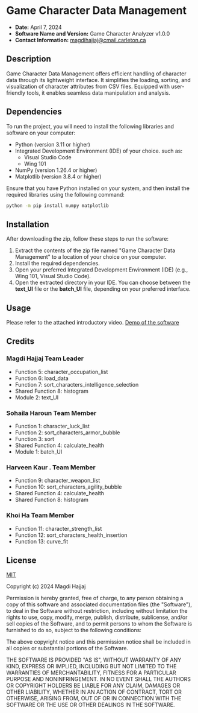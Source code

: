 # Game Character Data Management

- **Date:** April 7, 2024
- **Software Name and Version:** Game Character Analyzer v1.0.0
- **Contact Information:** magdihajjaj@cmail.carleton.ca

## Description

Game Character Data Management offers efficient handling of character data through its lightweight interface. It simplifies the loading, sorting, and visualization of character attributes from CSV files. Equipped with user-friendly tools, it enables seamless data manipulation and analysis.

## Dependencies
To run the project, you will need to install the following libraries and software on your computer:

- Python (version 3.11 or higher)
- Integrated Development Environment (IDE) of your choice. such as:
  - Visual Studio Code
  - Wing 101
- NumPy (version 1.26.4 or higher)
- Matplotlib (version 3.8.4 or higher)

Ensure that you have Python installed on your system, and then install the required libraries using the following command:

```bash
python -m pip install numpy matplotlib
```

## Installation

After downloading the zip, follow these steps to run the software:

1. Extract the contents of the zip file named "Game Character Data Management" to a location of your choice on your computer.
2. Install the required dependencies.
3. Open your preferred Integrated Development Environment (IDE) (e.g., Wing 101, Visual Studio Code).
4. Open the extracted directory in your IDE. You can choose between the **text_UI** file or the **batch_UI** file, depending on your preferred interface.

## Usage

Please refer to the attached introductory video.
[Demo of the software](https://app.screencastify.com/v3/watch/cP9ARBxy9qIN7EvZWXi9)


## Credits

### Magdi Hajjaj Team Leader
- Function 5: character_occupation_list
- Function 6: load_data
- Function 7: sort_characters_intelligence_selection
- Shared Function 8: histogram
- Module 2: text_UI

### Sohaila Haroun Team Member 
- Function 1: character_luck_list
- Function 2: sort_characters_armor_bubble
- Function 3: sort
- Shared Function 4: calculate_health
- Module 1: batch_UI

### Harveen Kaur . Team Member
- Function 9: character_weapon_list
- Function 10: sort_characters_agility_bubble
- Shared Function 4: calculate_health
- Shared Function 8: histogram

### Khoi Ha Team Member
- Function 11: character_strength_list
- Function 12: sort_characters_health_insertion
- Function 13: curve_fit

## License

[MIT](https://choosealicense.com/licenses/mit/)

Copyright (c) 2024 Magdi Hajjaj

Permission is hereby granted, free of charge, to any person obtaining a copy
of this software and associated documentation files (the "Software"), to deal
in the Software without restriction, including without limitation the rights
to use, copy, modify, merge, publish, distribute, sublicense, and/or sell
copies of the Software, and to permit persons to whom the Software is
furnished to do so, subject to the following conditions:

The above copyright notice and this permission notice shall be included in all
copies or substantial portions of the Software.

THE SOFTWARE IS PROVIDED "AS IS", WITHOUT WARRANTY OF ANY KIND, EXPRESS OR
IMPLIED, INCLUDING BUT NOT LIMITED TO THE WARRANTIES OF MERCHANTABILITY,
FITNESS FOR A PARTICULAR PURPOSE AND NONINFRINGEMENT. IN NO EVENT SHALL THE
AUTHORS OR COPYRIGHT HOLDERS BE LIABLE FOR ANY CLAIM, DAMAGES OR OTHER
LIABILITY, WHETHER IN AN ACTION OF CONTRACT, TORT OR OTHERWISE, ARISING FROM,
OUT OF OR IN CONNECTION WITH THE SOFTWARE OR THE USE OR OTHER DEALINGS IN THE
SOFTWARE.
